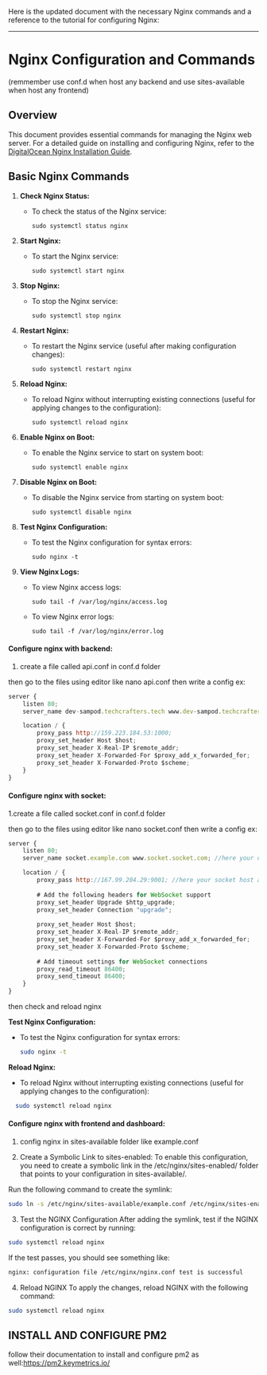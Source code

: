 Here is the updated document with the necessary Nginx commands and a reference to the tutorial for configuring Nginx:

---

# Nginx Configuration and Commands
(remmember use conf.d when host any backend and use sites-available when host any frontend)
## Overview
This document provides essential commands for managing the Nginx web server. For a detailed guide on installing and configuring Nginx, refer to the [DigitalOcean Nginx Installation Guide](https://www.digitalocean.com/community/tutorials/how-to-install-nginx-on-ubuntu-20-04).

## Basic Nginx Commands

1. **Check Nginx Status:**
   - To check the status of the Nginx service:
     ```
     sudo systemctl status nginx
     ```

2. **Start Nginx:**
   - To start the Nginx service:
     ```
     sudo systemctl start nginx
     ```

3. **Stop Nginx:**
   - To stop the Nginx service:
     ```
     sudo systemctl stop nginx
     ```

4. **Restart Nginx:**
   - To restart the Nginx service (useful after making configuration changes):
     ```
     sudo systemctl restart nginx
     ```

5. **Reload Nginx:**
   - To reload Nginx without interrupting existing connections (useful for applying changes to the configuration):
     ```
     sudo systemctl reload nginx
     ```

6. **Enable Nginx on Boot:**
   - To enable the Nginx service to start on system boot:
     ```
     sudo systemctl enable nginx
     ```

7. **Disable Nginx on Boot:**
   - To disable the Nginx service from starting on system boot:
     ```
     sudo systemctl disable nginx
     ```

8. **Test Nginx Configuration:**
   - To test the Nginx configuration for syntax errors:
     ```
     sudo nginx -t
     ```

9. **View Nginx Logs:**
   - To view Nginx access logs:
     ```
     sudo tail -f /var/log/nginx/access.log
     ```
   - To view Nginx error logs:
     ```
     sudo tail -f /var/log/nginx/error.log
     ```




#### Configure nginx with backend:
1. create a file called api.conf in conf.d folder

then go to the files using editor like nano api.conf 
then write a config ex:
```javascript
server {
    listen 80;
    server_name dev-sampod.techcrafters.tech www.dev-sampod.techcrafters.tech; 

    location / {
        proxy_pass http://159.223.184.53:1000;
        proxy_set_header Host $host;
        proxy_set_header X-Real-IP $remote_addr;
        proxy_set_header X-Forwarded-For $proxy_add_x_forwarded_for;
        proxy_set_header X-Forwarded-Proto $scheme;
    }
}
```

#### Configure nginx with socket:
1.create a file called socket.conf in conf.d folder

then go to the files using editor like nano socket.conf 
then write a config ex:

```javascript
server {
    listen 80;
    server_name socket.example.com www.socket.socket.com; //here your domain 

    location / {
        proxy_pass http://167.99.204.29:9001; //here your socket host and port
        
        # Add the following headers for WebSocket support
        proxy_set_header Upgrade $http_upgrade;
        proxy_set_header Connection "upgrade";
        
        proxy_set_header Host $host;
        proxy_set_header X-Real-IP $remote_addr;
        proxy_set_header X-Forwarded-For $proxy_add_x_forwarded_for;
        proxy_set_header X-Forwarded-Proto $scheme;
        
        # Add timeout settings for WebSocket connections
        proxy_read_timeout 86400;
        proxy_send_timeout 86400;
    }
}
```

then check and reload nginx 

**Test Nginx Configuration:**
   - To test the Nginx configuration for syntax errors:
     ```bash
     sudo nginx -t
     ```
 **Reload Nginx:**
   - To reload Nginx without interrupting existing connections (useful for applying changes to the configuration):

  ```bash
    sudo systemctl reload nginx
  ```


#### Configure nginx with frontend and dashboard:

1. config nginx in sites-available folder 
like example.conf

2. Create a Symbolic Link to sites-enabled:
To enable this configuration, you need to create a symbolic link in the /etc/nginx/sites-enabled/ folder that points to your configuration in sites-available/.

Run the following command to create the symlink:

```bash
sudo ln -s /etc/nginx/sites-available/example.conf /etc/nginx/sites-enabled/
```

3. Test the NGINX Configuration
After adding the symlink, test if the NGINX configuration is correct by running:

```bash
sudo systemctl reload nginx

```

If the test passes, you should see something like:
```bash
nginx: configuration file /etc/nginx/nginx.conf test is successful
```
4. Reload NGINX
To apply the changes, reload NGINX with the following command:

```bash
sudo systemctl reload nginx
```

## INSTALL AND CONFIGURE PM2


follow their documentation to install and configure pm2 as well:https://pm2.keymetrics.io/
